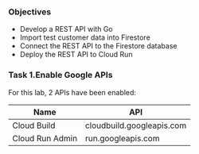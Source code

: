 
### Objectives



- Develop a REST API with Go
- Import test customer data into Firestore
- Connect the REST API to the Firestore database
- Deploy the REST API to Cloud Run

### Task 1.Enable Google APIs 

For this lab, 2 APIs have been enabled:


| Name  | API |
| ------------- | ------------- |
| Cloud Build  | cloudbuild.googleapis.com  |
| Cloud Run Admin  | run.googleapis.com  |
